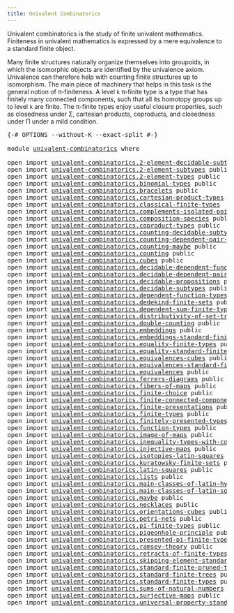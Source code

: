 ```yaml
---
title: Univalent Combinatorics
---
```


Univalent combinatorics is the study of finite univalent mathematics. Finiteness in univalent mathematics is expressed by a mere equivalence to a standard finite object.

Many finite structures naturally organize themselves into groupoids, in which the isomorphic objects are identified by the univalence axiom. Univalence can therefore help with counting finite structures up to isomorphism. The main piece of machinery that helps in this task is the general notion of π-finiteness. A level `k` π-finite type is a type that has finitely many connected components, such that all its homotopy groups up to level `k` are finite. The π-finite types enjoy useful closure properties, such as closedness under Σ, cartesian products, coproducts, and closedness under Π under a mild condition.

<pre class="Agda"><a id="836" class="Symbol">{-#</a> <a id="840" class="Keyword">OPTIONS</a> <a id="848" class="Pragma">--without-K</a> <a id="860" class="Pragma">--exact-split</a> <a id="874" class="Symbol">#-}</a>

<a id="879" class="Keyword">module</a> <a id="886" href="univalent-combinatorics.html" class="Module">univalent-combinatorics</a> <a id="910" class="Keyword">where</a>

<a id="917" class="Keyword">open</a> <a id="922" class="Keyword">import</a> <a id="929" href="univalent-combinatorics.2-element-decidable-subtypes.html" class="Module">univalent-combinatorics.2-element-decidable-subtypes</a> <a id="982" class="Keyword">public</a>
<a id="989" class="Keyword">open</a> <a id="994" class="Keyword">import</a> <a id="1001" href="univalent-combinatorics.2-element-subtypes.html" class="Module">univalent-combinatorics.2-element-subtypes</a> <a id="1044" class="Keyword">public</a>
<a id="1051" class="Keyword">open</a> <a id="1056" class="Keyword">import</a> <a id="1063" href="univalent-combinatorics.2-element-types.html" class="Module">univalent-combinatorics.2-element-types</a> <a id="1103" class="Keyword">public</a>
<a id="1110" class="Keyword">open</a> <a id="1115" class="Keyword">import</a> <a id="1122" href="univalent-combinatorics.binomial-types.html" class="Module">univalent-combinatorics.binomial-types</a> <a id="1161" class="Keyword">public</a>
<a id="1168" class="Keyword">open</a> <a id="1173" class="Keyword">import</a> <a id="1180" href="univalent-combinatorics.bracelets.html" class="Module">univalent-combinatorics.bracelets</a> <a id="1214" class="Keyword">public</a>
<a id="1221" class="Keyword">open</a> <a id="1226" class="Keyword">import</a> <a id="1233" href="univalent-combinatorics.cartesian-product-types.html" class="Module">univalent-combinatorics.cartesian-product-types</a> <a id="1281" class="Keyword">public</a>
<a id="1288" class="Keyword">open</a> <a id="1293" class="Keyword">import</a> <a id="1300" href="univalent-combinatorics.classical-finite-types.html" class="Module">univalent-combinatorics.classical-finite-types</a>
<a id="1347" class="Keyword">open</a> <a id="1352" class="Keyword">import</a> <a id="1359" href="univalent-combinatorics.complements-isolated-points.html" class="Module">univalent-combinatorics.complements-isolated-points</a> <a id="1411" class="Keyword">public</a>
<a id="1418" class="Keyword">open</a> <a id="1423" class="Keyword">import</a> <a id="1430" href="univalent-combinatorics.composition-species.html" class="Module">univalent-combinatorics.composition-species</a> <a id="1474" class="Keyword">public</a>
<a id="1481" class="Keyword">open</a> <a id="1486" class="Keyword">import</a> <a id="1493" href="univalent-combinatorics.coproduct-types.html" class="Module">univalent-combinatorics.coproduct-types</a> <a id="1533" class="Keyword">public</a>
<a id="1540" class="Keyword">open</a> <a id="1545" class="Keyword">import</a> <a id="1552" href="univalent-combinatorics.counting-decidable-subtypes.html" class="Module">univalent-combinatorics.counting-decidable-subtypes</a> <a id="1604" class="Keyword">public</a>
<a id="1611" class="Keyword">open</a> <a id="1616" class="Keyword">import</a> <a id="1623" href="univalent-combinatorics.counting-dependent-pair-types.html" class="Module">univalent-combinatorics.counting-dependent-pair-types</a> <a id="1677" class="Keyword">public</a>
<a id="1684" class="Keyword">open</a> <a id="1689" class="Keyword">import</a> <a id="1696" href="univalent-combinatorics.counting-maybe.html" class="Module">univalent-combinatorics.counting-maybe</a> <a id="1735" class="Keyword">public</a>
<a id="1742" class="Keyword">open</a> <a id="1747" class="Keyword">import</a> <a id="1754" href="univalent-combinatorics.counting.html" class="Module">univalent-combinatorics.counting</a> <a id="1787" class="Keyword">public</a>
<a id="1794" class="Keyword">open</a> <a id="1799" class="Keyword">import</a> <a id="1806" href="univalent-combinatorics.cubes.html" class="Module">univalent-combinatorics.cubes</a> <a id="1836" class="Keyword">public</a>
<a id="1843" class="Keyword">open</a> <a id="1848" class="Keyword">import</a> <a id="1855" href="univalent-combinatorics.decidable-dependent-function-types.html" class="Module">univalent-combinatorics.decidable-dependent-function-types</a> <a id="1914" class="Keyword">public</a>
<a id="1921" class="Keyword">open</a> <a id="1926" class="Keyword">import</a> <a id="1933" href="univalent-combinatorics.decidable-dependent-pair-types.html" class="Module">univalent-combinatorics.decidable-dependent-pair-types</a> <a id="1988" class="Keyword">public</a>
<a id="1995" class="Keyword">open</a> <a id="2000" class="Keyword">import</a> <a id="2007" href="univalent-combinatorics.decidable-propositions.html" class="Module">univalent-combinatorics.decidable-propositions</a> <a id="2054" class="Keyword">public</a>
<a id="2061" class="Keyword">open</a> <a id="2066" class="Keyword">import</a> <a id="2073" href="univalent-combinatorics.decidable-subtypes.html" class="Module">univalent-combinatorics.decidable-subtypes</a> <a id="2116" class="Keyword">public</a>
<a id="2123" class="Keyword">open</a> <a id="2128" class="Keyword">import</a> <a id="2135" href="univalent-combinatorics.dependent-function-types.html" class="Module">univalent-combinatorics.dependent-function-types</a> <a id="2184" class="Keyword">public</a>
<a id="2191" class="Keyword">open</a> <a id="2196" class="Keyword">import</a> <a id="2203" href="univalent-combinatorics.dedekind-finite-sets.html" class="Module">univalent-combinatorics.dedekind-finite-sets</a> <a id="2248" class="Keyword">public</a>
<a id="2255" class="Keyword">open</a> <a id="2260" class="Keyword">import</a> <a id="2267" href="univalent-combinatorics.dependent-sum-finite-types.html" class="Module">univalent-combinatorics.dependent-sum-finite-types</a> <a id="2318" class="Keyword">public</a>
<a id="2325" class="Keyword">open</a> <a id="2330" class="Keyword">import</a> <a id="2337" href="univalent-combinatorics.distributivity-of-set-truncation-over-finite-products.html" class="Module">univalent-combinatorics.distributivity-of-set-truncation-over-finite-products</a> <a id="2415" class="Keyword">public</a>
<a id="2422" class="Keyword">open</a> <a id="2427" class="Keyword">import</a> <a id="2434" href="univalent-combinatorics.double-counting.html" class="Module">univalent-combinatorics.double-counting</a> <a id="2474" class="Keyword">public</a>
<a id="2481" class="Keyword">open</a> <a id="2486" class="Keyword">import</a> <a id="2493" href="univalent-combinatorics.embeddings.html" class="Module">univalent-combinatorics.embeddings</a> <a id="2528" class="Keyword">public</a>
<a id="2535" class="Keyword">open</a> <a id="2540" class="Keyword">import</a> <a id="2547" href="univalent-combinatorics.embeddings-standard-finite-types.html" class="Module">univalent-combinatorics.embeddings-standard-finite-types</a> <a id="2604" class="Keyword">public</a>
<a id="2611" class="Keyword">open</a> <a id="2616" class="Keyword">import</a> <a id="2623" href="univalent-combinatorics.equality-finite-types.html" class="Module">univalent-combinatorics.equality-finite-types</a> <a id="2669" class="Keyword">public</a>
<a id="2676" class="Keyword">open</a> <a id="2681" class="Keyword">import</a> <a id="2688" href="univalent-combinatorics.equality-standard-finite-types.html" class="Module">univalent-combinatorics.equality-standard-finite-types</a> <a id="2743" class="Keyword">public</a>
<a id="2750" class="Keyword">open</a> <a id="2755" class="Keyword">import</a> <a id="2762" href="univalent-combinatorics.equivalences-cubes.html" class="Module">univalent-combinatorics.equivalences-cubes</a> <a id="2805" class="Keyword">public</a>
<a id="2812" class="Keyword">open</a> <a id="2817" class="Keyword">import</a> <a id="2824" href="univalent-combinatorics.equivalences-standard-finite-types.html" class="Module">univalent-combinatorics.equivalences-standard-finite-types</a> <a id="2883" class="Keyword">public</a>
<a id="2890" class="Keyword">open</a> <a id="2895" class="Keyword">import</a> <a id="2902" href="univalent-combinatorics.equivalences.html" class="Module">univalent-combinatorics.equivalences</a> <a id="2939" class="Keyword">public</a>
<a id="2946" class="Keyword">open</a> <a id="2951" class="Keyword">import</a> <a id="2958" href="univalent-combinatorics.ferrers-diagrams.html" class="Module">univalent-combinatorics.ferrers-diagrams</a> <a id="2999" class="Keyword">public</a>
<a id="3006" class="Keyword">open</a> <a id="3011" class="Keyword">import</a> <a id="3018" href="univalent-combinatorics.fibers-of-maps.html" class="Module">univalent-combinatorics.fibers-of-maps</a> <a id="3057" class="Keyword">public</a>
<a id="3064" class="Keyword">open</a> <a id="3069" class="Keyword">import</a> <a id="3076" href="univalent-combinatorics.finite-choice.html" class="Module">univalent-combinatorics.finite-choice</a> <a id="3114" class="Keyword">public</a>
<a id="3121" class="Keyword">open</a> <a id="3126" class="Keyword">import</a> <a id="3133" href="univalent-combinatorics.finite-connected-components.html" class="Module">univalent-combinatorics.finite-connected-components</a> <a id="3185" class="Keyword">public</a>
<a id="3192" class="Keyword">open</a> <a id="3197" class="Keyword">import</a> <a id="3204" href="univalent-combinatorics.finite-presentations.html" class="Module">univalent-combinatorics.finite-presentations</a> <a id="3249" class="Keyword">public</a>
<a id="3256" class="Keyword">open</a> <a id="3261" class="Keyword">import</a> <a id="3268" href="univalent-combinatorics.finite-types.html" class="Module">univalent-combinatorics.finite-types</a> <a id="3305" class="Keyword">public</a>
<a id="3312" class="Keyword">open</a> <a id="3317" class="Keyword">import</a> <a id="3324" href="univalent-combinatorics.finitely-presented-types.html" class="Module">univalent-combinatorics.finitely-presented-types</a> <a id="3373" class="Keyword">public</a>
<a id="3380" class="Keyword">open</a> <a id="3385" class="Keyword">import</a> <a id="3392" href="univalent-combinatorics.function-types.html" class="Module">univalent-combinatorics.function-types</a> <a id="3431" class="Keyword">public</a>
<a id="3438" class="Keyword">open</a> <a id="3443" class="Keyword">import</a> <a id="3450" href="univalent-combinatorics.image-of-maps.html" class="Module">univalent-combinatorics.image-of-maps</a> <a id="3488" class="Keyword">public</a>
<a id="3495" class="Keyword">open</a> <a id="3500" class="Keyword">import</a> <a id="3507" href="univalent-combinatorics.inequality-types-with-counting.html" class="Module">univalent-combinatorics.inequality-types-with-counting</a> <a id="3562" class="Keyword">public</a>
<a id="3569" class="Keyword">open</a> <a id="3574" class="Keyword">import</a> <a id="3581" href="univalent-combinatorics.injective-maps.html" class="Module">univalent-combinatorics.injective-maps</a> <a id="3620" class="Keyword">public</a>
<a id="3627" class="Keyword">open</a> <a id="3632" class="Keyword">import</a> <a id="3639" href="univalent-combinatorics.isotopies-latin-squares.html" class="Module">univalent-combinatorics.isotopies-latin-squares</a> <a id="3687" class="Keyword">public</a>
<a id="3694" class="Keyword">open</a> <a id="3699" class="Keyword">import</a> <a id="3706" href="univalent-combinatorics.kuratowsky-finite-sets.html" class="Module">univalent-combinatorics.kuratowsky-finite-sets</a> <a id="3753" class="Keyword">public</a>
<a id="3760" class="Keyword">open</a> <a id="3765" class="Keyword">import</a> <a id="3772" href="univalent-combinatorics.latin-squares.html" class="Module">univalent-combinatorics.latin-squares</a> <a id="3810" class="Keyword">public</a>
<a id="3817" class="Keyword">open</a> <a id="3822" class="Keyword">import</a> <a id="3829" href="univalent-combinatorics.lists.html" class="Module">univalent-combinatorics.lists</a> <a id="3859" class="Keyword">public</a>
<a id="3866" class="Keyword">open</a> <a id="3871" class="Keyword">import</a> <a id="3878" href="univalent-combinatorics.main-classes-of-latin-hypercubes.html" class="Module">univalent-combinatorics.main-classes-of-latin-hypercubes</a> <a id="3935" class="Keyword">public</a>
<a id="3942" class="Keyword">open</a> <a id="3947" class="Keyword">import</a> <a id="3954" href="univalent-combinatorics.main-classes-of-latin-squares.html" class="Module">univalent-combinatorics.main-classes-of-latin-squares</a> <a id="4008" class="Keyword">public</a>
<a id="4015" class="Keyword">open</a> <a id="4020" class="Keyword">import</a> <a id="4027" href="univalent-combinatorics.maybe.html" class="Module">univalent-combinatorics.maybe</a> <a id="4057" class="Keyword">public</a>
<a id="4064" class="Keyword">open</a> <a id="4069" class="Keyword">import</a> <a id="4076" href="univalent-combinatorics.necklaces.html" class="Module">univalent-combinatorics.necklaces</a> <a id="4110" class="Keyword">public</a>
<a id="4117" class="Keyword">open</a> <a id="4122" class="Keyword">import</a> <a id="4129" href="univalent-combinatorics.orientations-cubes.html" class="Module">univalent-combinatorics.orientations-cubes</a> <a id="4172" class="Keyword">public</a>
<a id="4179" class="Keyword">open</a> <a id="4184" class="Keyword">import</a> <a id="4191" href="univalent-combinatorics.petri-nets.html" class="Module">univalent-combinatorics.petri-nets</a> <a id="4226" class="Keyword">public</a>
<a id="4233" class="Keyword">open</a> <a id="4238" class="Keyword">import</a> <a id="4245" href="univalent-combinatorics.pi-finite-types.html" class="Module">univalent-combinatorics.pi-finite-types</a> <a id="4285" class="Keyword">public</a>
<a id="4292" class="Keyword">open</a> <a id="4297" class="Keyword">import</a> <a id="4304" href="univalent-combinatorics.pigeonhole-principle.html" class="Module">univalent-combinatorics.pigeonhole-principle</a> <a id="4349" class="Keyword">public</a>
<a id="4356" class="Keyword">open</a> <a id="4361" class="Keyword">import</a> <a id="4368" href="univalent-combinatorics.presented-pi-finite-types.html" class="Module">univalent-combinatorics.presented-pi-finite-types</a> <a id="4418" class="Keyword">public</a>
<a id="4425" class="Keyword">open</a> <a id="4430" class="Keyword">import</a> <a id="4437" href="univalent-combinatorics.ramsey-theory.html" class="Module">univalent-combinatorics.ramsey-theory</a> <a id="4475" class="Keyword">public</a>
<a id="4482" class="Keyword">open</a> <a id="4487" class="Keyword">import</a> <a id="4494" href="univalent-combinatorics.retracts-of-finite-types.html" class="Module">univalent-combinatorics.retracts-of-finite-types</a> <a id="4543" class="Keyword">public</a>
<a id="4550" class="Keyword">open</a> <a id="4555" class="Keyword">import</a> <a id="4562" href="univalent-combinatorics.skipping-element-standard-finite-types.html" class="Module">univalent-combinatorics.skipping-element-standard-finite-types</a> <a id="4625" class="Keyword">public</a>
<a id="4632" class="Keyword">open</a> <a id="4637" class="Keyword">import</a> <a id="4644" href="univalent-combinatorics.standard-finite-pruned-trees.html" class="Module">univalent-combinatorics.standard-finite-pruned-trees</a> <a id="4697" class="Keyword">public</a>
<a id="4704" class="Keyword">open</a> <a id="4709" class="Keyword">import</a> <a id="4716" href="univalent-combinatorics.standard-finite-trees.html" class="Module">univalent-combinatorics.standard-finite-trees</a> <a id="4762" class="Keyword">public</a>
<a id="4769" class="Keyword">open</a> <a id="4774" class="Keyword">import</a> <a id="4781" href="univalent-combinatorics.standard-finite-types.html" class="Module">univalent-combinatorics.standard-finite-types</a> <a id="4827" class="Keyword">public</a>
<a id="4834" class="Keyword">open</a> <a id="4839" class="Keyword">import</a> <a id="4846" href="univalent-combinatorics.sums-of-natural-numbers.html" class="Module">univalent-combinatorics.sums-of-natural-numbers</a> <a id="4894" class="Keyword">public</a>
<a id="4901" class="Keyword">open</a> <a id="4906" class="Keyword">import</a> <a id="4913" href="univalent-combinatorics.surjective-maps.html" class="Module">univalent-combinatorics.surjective-maps</a> <a id="4953" class="Keyword">public</a>
<a id="4960" class="Keyword">open</a> <a id="4965" class="Keyword">import</a> <a id="4972" href="univalent-combinatorics.universal-property-standard-finite-types.html" class="Module">univalent-combinatorics.universal-property-standard-finite-types</a> <a id="5037" class="Keyword">public</a>
</pre>
